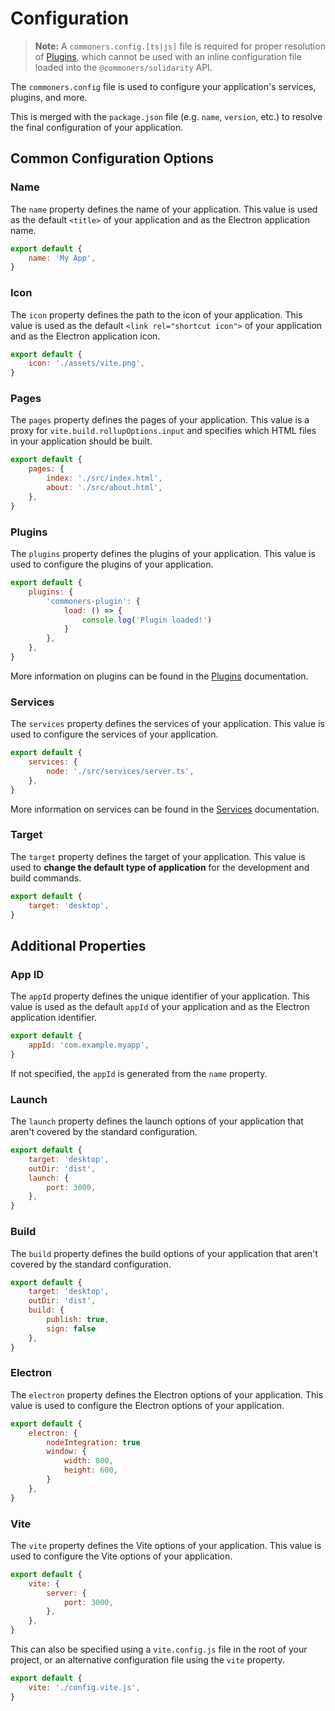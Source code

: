 # Configuration
> **Note:** A `commoners.config.[ts|js]` file is required for proper resolution of [Plugins](../guide/plugins), which cannot be used with an inline configuration file loaded into the `@commoners/solidarity` API.

The `commoners.config` file is used to configure your application's services, plugins, and more. 

This is merged with the `package.json` file (e.g. `name`, `version`, etc.) to resolve the final configuration of your application.

## Common Configuration Options
### Name
The `name` property defines the name of your application. This value is used as the default `<title>` of your application and as the Electron application name.

```js
export default {
    name: 'My App',
}
```

### Icon
The `icon` property defines the path to the icon of your application. This value is used as the default `<link rel="shortcut icon">` of your application and as the Electron application icon.

```js
export default {
    icon: './assets/vite.png',
}
```

### Pages
The `pages` property defines the pages of your application. This value is a proxy for `vite.build.rollupOptions.input` and specifies which HTML files in your application should be built.

```js
export default {
    pages: {
        index: './src/index.html',
        about: './src/about.html',
    },
}
```


### Plugins
The `plugins` property defines the plugins of your application. This value is used to configure the plugins of your application.

```js
export default {
    plugins: {
        'commoners-plugin': {
            load: () => {
                console.log('Plugin loaded!')
            }
        },
    },
}
```

More information on plugins can be found in the [Plugins](../guide/plugins) documentation.

### Services
The `services` property defines the services of your application. This value is used to configure the services of your application.

```js
export default {
    services: {
        node: './src/services/server.ts',
    },
}
```

More information on services can be found in the [Services](../guide/services) documentation.

### Target
The `target` property defines the target of your application. This value is used to **change the default type of application** for the development and build commands.

```js
export default {
    target: 'desktop',
}
```

## Additional Properties
### App ID
The `appId` property defines the unique identifier of your application. This value is used as the default `appId` of your application and as the Electron application identifier.

```js
export default {
    appId: 'com.example.myapp',
}
```

If not specified, the `appId` is generated from the `name` property.

### Launch
The `launch` property defines the launch options of your application that aren't covered by the standard configuration.

```js
export default {
    target: 'desktop',
    outDir: 'dist',
    launch: {
        port: 3000,
    },
}
```

### Build
The `build` property defines the build options of your application that aren't covered by the standard configuration.

```js
export default {
    target: 'desktop',
    outDir: 'dist',
    build: {
        publish: true,
        sign: false
    },
}
```


### Electron
The `electron` property defines the Electron options of your application. This value is used to configure the Electron options of your application.

```js
export default {
    electron: {
        nodeIntegration: true
        window: {
            width: 800,
            height: 600,
        }
    },
}
```

### Vite
The `vite` property defines the Vite options of your application. This value is used to configure the Vite options of your application.

```js
export default {
    vite: {
        server: {
            port: 3000,
        },
    },
}
```

This can also be specified using a `vite.config.js` file in the root of your project, or an alternative configuration file using the `vite` property.

```js
export default {
    vite: './config.vite.js',
}
```


<!-- ## PWA
The `pwa` property defines the PWA options of your application. This value is used to configure the PWA options of your application.


```js
export default {
    pwa: {
        includeAssets: ['favicon.ico'],
        manifest: {
            name: 'My App',
            short_name: 'My App',
            theme_color: '#ffffff',
            background_color: '#ffffff',
            display: 'standalone',
            start_url: '/',
            icons: [
                {
                    src: '/assets/icons/icon-192x192.png',
                    sizes: '192x192',
                    type: 'image/png',
                },
                {
                    src: '/assets/icons/icon-512x512.png',
                    sizes: '512x512',
                    type: 'image/png',
                },
            ],
        },
    }
}
``` -->
